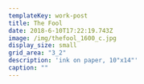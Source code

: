 ```yaml
---
templateKey: work-post
title: The Fool
date: 2018-6-10T17:22:19.743Z
image: /img/thefool_1600_c.jpg
display_size: small
grid_area: "3_2"
description: 'ink on paper, 10"x14"'
caption: ""
---
```

